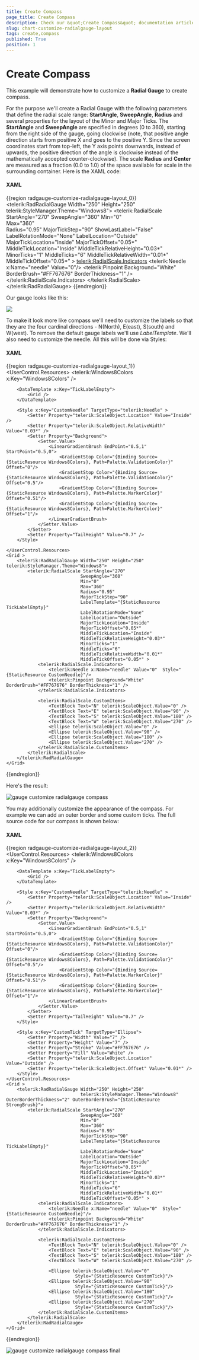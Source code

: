 ```yaml
---
title: Create Compass
page_title: Create Compass
description: Check our &quot;Create Compass&quot; documentation article for the RadGauge {{ site.framework_name }} control.
slug: chart-customize-radialgauge-layout
tags: create,compass
published: True
position: 1
---
```


# Create Compass

This example will demonstrate how to customize a __Radial Gauge__ to create compass.

For the purpose we'll create a Radial Gauge with the following parameters that define the radial scale range: __StartAngle__, __SweepAngle__, __Radius__ and several properties for the layout of the Minor and Major Ticks. The __StartAngle__ and __SweepAngle__ are specified in degrees (0 to 360), starting from the right side of the gauge, going clockwise (note, that positive angle direction starts from positive X and goes to the positive Y. Since the screen coordinates start from top-left, the Y axis points downwards, instead of upwards, the positive direction of the angle is clockwise instead of the mathematically accepted counter-clockwise). The scale __Radius__ and __Center__ are measured as a fraction (0.0 to 1.0) of the space available for scale in the surrounding container.
Here is the XAML code:

#### __XAML__
{{region radgauge-customize-radialgauge-layout_0}}
	<telerik:RadRadialGauge Width="250" Height="250" telerik:StyleManager.Theme="Windows8">
	    <telerik:RadialScale StartAngle="270"
									SweepAngle="360"
									Min="0"  
									Max="360"    
	                                Radius="0.95"
									MajorTickStep="90" 
	                                ShowLastLabel="False"                                 
									LabelRotationMode="None"
	                                LabelLocation="Outside"
									MajorTickLocation="Inside"
	                                MajorTickOffset="0.05*"
									MiddleTickLocation="Inside"
	                                MiddleTickRelativeHeight="0.03*"
									MinorTicks="1"
									MiddleTicks="6"
	                                MiddleTickRelativeWidth="0.01*" 
	                                MiddleTickOffset="0.05*" >
	        <telerik:RadialScale.Indicators>
	            <telerik:Needle x:Name="needle" Value="0"/>
	            <telerik:Pinpoint Background="White" BorderBrush="#FF767676" BorderThickness="1" />
	        </telerik:RadialScale.Indicators>
	    </telerik:RadialScale>
	</telerik:RadRadialGauge>
{{endregion}}

Our gauge looks like this:

![](images/gauge_customize_radialgauge.png)

To make it look more like compass we'll need to customize the labels so that they are the four cardinal directions - N(North), E(east), S(south) and W(west). To remove the default gauge labels we'll use *LabelTemplate*. We'll also need to customize the needle. All this will be done via Styles:

#### __XAML__
{{region radgauge-customize-radialgauge-layout_1}}
	<UserControl.Resources>
		<telerik:Windows8Colors x:Key="Windows8Colors" />
		<SolidColorBrush x:Key="AccentBrush" Color="{Binding Source={StaticResource Windows8Colors}, Path=Palette.AccentColor}" />
		<SolidColorBrush x:Key="ValidationBrush" Color="{Binding Source={StaticResource Windows8Colors}, Path=Palette.ValidationColor}" />
		<SolidColorBrush x:Key="BasicBrush" Color="{Binding Source={StaticResource Windows8Colors}, Path=Palette.BasicColor}" />
		<SolidColorBrush x:Key="StrongBrush" Color="{Binding Source={StaticResource Windows8Colors}, Path=Palette.StrongColor}" />
		<SolidColorBrush x:Key="MarkerBrush" Color="{Binding Source={StaticResource Windows8Colors}, Path=Palette.MarkerColor}" />

		<DataTemplate x:Key="TickLabelEmpty">
			<Grid />
		</DataTemplate>

		<Style x:Key="CustomNeedle" TargetType="telerik:Needle" >
			<Setter Property="telerik:ScaleObject.Location" Value="Inside" />
			<Setter Property="telerik:ScaleObject.RelativeWidth" Value="0.03*" />
			<Setter Property="Background">
				<Setter.Value>
					<LinearGradientBrush EndPoint="0.5,1" StartPoint="0.5,0">
						<GradientStop Color="{Binding Source={StaticResource Windows8Colors}, Path=Palette.ValidationColor}" Offset="0"/>
						<GradientStop Color="{Binding Source={StaticResource Windows8Colors}, Path=Palette.ValidationColor}" Offset="0.5"/>
						<GradientStop Color="{Binding Source={StaticResource Windows8Colors}, Path=Palette.MarkerColor}" Offset="0.51"/>
						<GradientStop Color="{Binding Source={StaticResource Windows8Colors}, Path=Palette.MarkerColor}" Offset="1"/>
					</LinearGradientBrush>
				</Setter.Value>
			</Setter>
			<Setter Property="TailHeight" Value="0.7" />
		</Style>

	</UserControl.Resources>
	<Grid >
		<telerik:RadRadialGauge Width="250" Height="250" telerik:StyleManager.Theme="Windows8">
			<telerik:RadialScale StartAngle="270"
								SweepAngle="360"
								Min="0"  
								Max="360"    
								Radius="0.95"
								MajorTickStep="90"     
								LabelTemplate="{StaticResource TickLabelEmpty}"
								LabelRotationMode="None"
								LabelLocation="Outside"
								MajorTickLocation="Inside"
								MajorTickOffset="0.05*"
								MiddleTickLocation="Inside"
								MiddleTickRelativeHeight="0.03*"
								MinorTicks="1"
								MiddleTicks="6"
								MiddleTickRelativeWidth="0.01*" 
								MiddleTickOffset="0.05*" >
				<telerik:RadialScale.Indicators>
					<telerik:Needle x:Name="needle" Value="0"  Style="{StaticResource CustomNeedle}"/>
					<telerik:Pinpoint Background="White" BorderBrush="#FF767676" BorderThickness="1" />
				</telerik:RadialScale.Indicators>

				<telerik:RadialScale.CustomItems>
					<TextBlock Text="N" telerik:ScaleObject.Value="0" />
					<TextBlock Text="E" telerik:ScaleObject.Value="90" />
					<TextBlock Text="S" telerik:ScaleObject.Value="180" />
					<TextBlock Text="W" telerik:ScaleObject.Value="270" />
					<Ellipse telerik:ScaleObject.Value="0" />
					<Ellipse telerik:ScaleObject.Value="90" />
					<Ellipse telerik:ScaleObject.Value="180" />
					<Ellipse telerik:ScaleObject.Value="270" />
				</telerik:RadialScale.CustomItems>
			</telerik:RadialScale>
		</telerik:RadRadialGauge>
	</Grid>
{{endregion}}

Here's the result:

![gauge customize radialgauge compass](images/gauge_customize_radialgauge_compass.PNG)

You may additionally customize the appearance of the compass. For example we can add an outer border and some custom ticks. The full source code for our compass is shown below:

#### __XAML__
{{region radgauge-customize-radialgauge-layout_2}}
	<UserControl.Resources>
		<telerik:Windows8Colors x:Key="Windows8Colors" />
		<SolidColorBrush x:Key="AccentBrush" Color="{Binding Source={StaticResource Windows8Colors}, Path=Palette.AccentColor}" />
		<SolidColorBrush x:Key="ValidationBrush" Color="{Binding Source={StaticResource Windows8Colors}, Path=Palette.ValidationColor}" />
		<SolidColorBrush x:Key="BasicBrush" Color="{Binding Source={StaticResource Windows8Colors}, Path=Palette.BasicColor}" />
		<SolidColorBrush x:Key="StrongBrush" Color="{Binding Source={StaticResource Windows8Colors}, Path=Palette.StrongColor}" />
		<SolidColorBrush x:Key="MarkerBrush" Color="{Binding Source={StaticResource Windows8Colors}, Path=Palette.MarkerColor}" />

		<DataTemplate x:Key="TickLabelEmpty">
			<Grid />
		</DataTemplate>

		<Style x:Key="CustomNeedle" TargetType="telerik:Needle" >
			<Setter Property="telerik:ScaleObject.Location" Value="Inside" />
			<Setter Property="telerik:ScaleObject.RelativeWidth" Value="0.03*" />
			<Setter Property="Background">
				<Setter.Value>
					<LinearGradientBrush EndPoint="0.5,1" StartPoint="0.5,0">
						<GradientStop Color="{Binding Source={StaticResource Windows8Colors}, Path=Palette.ValidationColor}" Offset="0"/>
						<GradientStop Color="{Binding Source={StaticResource Windows8Colors}, Path=Palette.ValidationColor}" Offset="0.5"/>
						<GradientStop Color="{Binding Source={StaticResource Windows8Colors}, Path=Palette.MarkerColor}" Offset="0.51"/>
						<GradientStop Color="{Binding Source={StaticResource Windows8Colors}, Path=Palette.MarkerColor}" Offset="1"/>
					</LinearGradientBrush>
				</Setter.Value>
			</Setter>
			<Setter Property="TailHeight" Value="0.7" />
		</Style>

		<Style x:Key="CustomTick" TargetType="Ellipse">
			<Setter Property="Width" Value="7" />
			<Setter Property="Height" Value="7" />
			<Setter Property="Stroke" Value="#FF767676" />
			<Setter Property="Fill" Value="White" />
			<Setter Property="telerik:ScaleObject.Location" Value="Outside" />
			<Setter Property="telerik:ScaleObject.Offset" Value="0.01*" />
		</Style>
	</UserControl.Resources>
	<Grid >
		<telerik:RadRadialGauge Width="250" Height="250" 
								telerik:StyleManager.Theme="Windows8" OuterBorderThickness="2" OuterBorderBrush="{StaticResource StrongBrush}">
			<telerik:RadialScale StartAngle="270"
								SweepAngle="360"
								Min="0"  
								Max="360"    
								Radius="0.95"
								MajorTickStep="90"     
								LabelTemplate="{StaticResource TickLabelEmpty}"
								LabelRotationMode="None"
								LabelLocation="Outside"
								MajorTickLocation="Inside"
								MajorTickOffset="0.05*"
								MiddleTickLocation="Inside"
								MiddleTickRelativeHeight="0.03*"
								MinorTicks="1"
								MiddleTicks="6"
								MiddleTickRelativeWidth="0.01*" 
								MiddleTickOffset="0.05*" >
				<telerik:RadialScale.Indicators>
					<telerik:Needle x:Name="needle" Value="0"  Style="{StaticResource CustomNeedle}"/>
					<telerik:Pinpoint Background="White" BorderBrush="#FF767676" BorderThickness="1" />
				</telerik:RadialScale.Indicators>

				<telerik:RadialScale.CustomItems>
					<TextBlock Text="N" telerik:ScaleObject.Value="0" />
					<TextBlock Text="E" telerik:ScaleObject.Value="90" />
					<TextBlock Text="S" telerik:ScaleObject.Value="180" />
					<TextBlock Text="W" telerik:ScaleObject.Value="270" />
					
					<Ellipse telerik:ScaleObject.Value="0"
							  Style="{StaticResource CustomTick}"/>
					<Ellipse telerik:ScaleObject.Value="90" 
							  Style="{StaticResource CustomTick}"/>
					<Ellipse telerik:ScaleObject.Value="180"
							  Style="{StaticResource CustomTick}"/>
					<Ellipse telerik:ScaleObject.Value="270" 
							  Style="{StaticResource CustomTick}"/>
				</telerik:RadialScale.CustomItems>
			</telerik:RadialScale>
		</telerik:RadRadialGauge>
	</Grid>
{{endregion}}

![gauge customize radialgauge compass final](images/gauge_customize_radialgauge_compass_final.PNG)